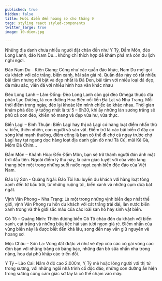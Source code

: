 ```yaml
---
published: true
hidden: false
title: Mười điểm đến hoang sơ cho tháng 9
tags: styling react styled-components
twitter_large: true
image: 10-diem.jpg

---
```


Những địa danh chưa nhiều người đặt chân đến như Y Tý, Đầm Môn, đèo Long Lanh, đảo Nam Du… không chỉ thích hợp để khám phá mà còn du lịch nghỉ ngơi.

Đảo Nam Du – Kiên Giang: Cũng như các quần đảo khác, Nam Du mời gọi du khách với các trắng, biển xanh, hải sản giá rẻ. Quần đảo này có rất nhiều bãi tắm nhưng nổi bật và đẹp nhất là Đá Đen, bãi tắm với nhiều loại đá đẹp, đa màu sắc, viên đá với nhiều hình hoa văn khác nhau

Đèo Long Lanh – Lâm Đồng: Đèo Long Lanh còn gọi đèo Omega thuộc địa phận Lạc Dương, là con đường Hoa Biển nối liền Đà Lạt và Nha Trang. Mỗi thời điểm trong ngày, đèo lại khoác lên mình chiếc áo khác nhau. Thời gian khám phá đèo lý tưởng nhất là từ 5 – 6h30, khi ấy những làn sương trắng sẽ phủ cả con đèo, khiến nó mang vẻ đẹp vừa hư, vừa thực.

Biển Lagi – Bình Thuận: Biển Lagi hay thị xã Lagi có hàng loạt điểm nhấn thú vị biển, thiên nhiên, con người và sản vật. Điểm trừ là các bãi biển ở đây có sóng khá mạnh thường, điểm cộng là bạn có thể đi chợ cá ngay trước chợ Lagi hay tạt ngang dọc hàng loạt địa danh gần đó như Tà Cú, mũi Kê Gà, Mỏm Đá Chim…

Đầm Môn – Khánh Hòa: Đến Đầm Môn, bạn sẽ trở thành người đón ánh mặt trời đầu tiên. Ngoài điểm lý thú này, là cảm giác tuyệt vời của việc lang thang bên một trong những suối nước ngọt cạnh biển độc đáo của Việt Nam.

Đảo Lý Sơn - Quảng Ngãi: Đảo Tỏi lưu luyến du khách với hàng loạt tông xanh đến từ bầu trời, từ những ruộng tỏi, biển xanh và những cụm dừa bát ngát. 

Vịnh Vân Phong – Nha Trang: Là một trong những vịnh biển đẹp nhất thế giới, vịnh Vân Phong ru hồn du khách với cát trắng trải dài, làn nước biển xanh trong và thế giới sắc màu của các loài san hô hay sinh vật biển.

Cô Tô – Quảng Ninh: Thiên đường biển Cô Tô chào đón du khách với biển xanh, cát trắng và những bữa tiệc hải sản tươi ngon giá rẻ. Điểm nhấn của vùng biển này là được biết đến khá lâu, song đến nay vẫn giữ nguyên vẻ hoang sơ.

Mộc Châu – Sơn La: Vùng đất được ví như vẻ đẹp của các cô gái vùng cao đón bạn với những trảng cỏ bàng bạc, những đàn bò sữa nhẩn nha trong nắng, hoa dại phủ khắp các triền đồi. 

Y Tý – Lào Cai: Nằm ở độ cao 2.000m, Y Tý mê hoặc lòng người với thị tứ trong sương, với những ngôi nhà trình cố độc đáo, những con đường ẩn hiện trong sương cùng cảm giác sờ tay là có thể chạm vào mây.
